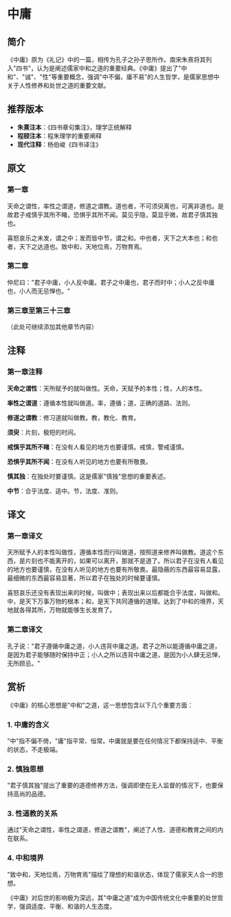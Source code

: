 <!--
 * @Author: ylmzfun ylmzfun@foxmail.com
 * @Date: 2024-10-04 09:00:00
 * @LastEditors: ylmzfun ylmzfun@foxmail.com
 * @LastEditTime: 2024-10-04 09:00:00
 * @FilePath: /Users/ylmzfun/Documents/study/note/poetry/国学/四书/中庸.md
 * @Description: 《中庸》- 儒家中和之道的经典阐述
-->

# 中庸

## 简介

《中庸》原为《礼记》中的一篇，相传为孔子之孙子思所作。南宋朱熹将其列入"四书"，认为是阐述儒家中和之道的重要经典。《中庸》提出了"中和"、"诚"、"性"等重要概念，强调"中不偏，庸不易"的人生哲学，是儒家思想中关于人性修养和处世之道的重要文献。

## 推荐版本

- **朱熹注本**：《四书章句集注》，理学正统解释
- **程颐注本**：程朱理学的重要阐释
- **现代注释**：杨伯峻《四书译注》

## 原文

### 第一章

天命之谓性，率性之谓道，修道之谓教。道也者，不可须臾离也，可离非道也。是故君子戒慎乎其所不睹，恐惧乎其所不闻。莫见乎隐，莫显乎微，故君子慎其独也。

喜怒哀乐之未发，谓之中；发而皆中节，谓之和。中也者，天下之大本也；和也者，天下之达道也。致中和，天地位焉，万物育焉。

### 第二章

仲尼曰："君子中庸，小人反中庸。君子之中庸也，君子而时中；小人之反中庸也，小人而无忌惮也。"

### 第三章至第三十三章

（此处可继续添加其他章节内容）

## 注释

### 第一章注释

**天命之谓性**：天所赋予的就叫做性。天命，天赋予的本性；性，人的本性。

**率性之谓道**：遵循本性就叫做道。率，遵循；道，正确的道路、法则。

**修道之谓教**：修习道就叫做教。教，教化、教育。

**须臾**：片刻，极短的时间。

**戒慎乎其所不睹**：在没有人看见的地方也要谨慎。戒慎，警戒谨慎。

**恐惧乎其所不闻**：在没有人听见的地方也要有所敬畏。

**慎其独**：在独处时要谨慎。这是儒家"慎独"思想的重要表述。

**中节**：合乎法度、适中。节，法度、准则。

## 译文

### 第一章译文

天所赋予人的本性叫做性，遵循本性而行叫做道，按照道来修养叫做教。道这个东西，是片刻也不能离开的，如果可以离开，那就不是道了。所以君子在没有人看见的地方也要谨慎，在没有人听见的地方也要有所敬畏。最隐蔽的东西最容易显露，最细微的东西最容易显著，所以君子在独处的时候要谨慎。

喜怒哀乐还没有表现出来的时候，叫做中；表现出来以后都能合乎法度，叫做和。中，是天下万事万物的根本；和，是天下共同遵循的道理。达到了中和的境界，天地就各得其所，万物就能够生长发育了。

### 第二章译文

孔子说："君子遵循中庸之道，小人违背中庸之道。君子之所以能遵循中庸之道，是因为君子能够随时保持中正；小人之所以违背中庸之道，是因为小人肆无忌惮，无所顾忌。"

## 赏析

《中庸》的核心思想是"中和"之道，这一思想包含以下几个重要方面：

### 1. 中庸的含义
"中"指不偏不倚，"庸"指平常、恒常。中庸就是要在任何情况下都保持适中、平衡的状态，不走极端。

### 2. 慎独思想
"君子慎其独"提出了重要的道德修养方法，强调即使在无人监督的情况下，也要保持高尚的品德。

### 3. 性道教的关系
通过"天命之谓性，率性之谓道，修道之谓教"，阐述了人性、道德和教育之间的内在联系。

### 4. 中和境界
"致中和，天地位焉，万物育焉"描绘了理想的和谐状态，体现了儒家天人合一的思想。

《中庸》对后世的影响极为深远，其"中庸之道"成为中国传统文化中重要的处世哲学，强调适度、平衡、和谐的人生态度。